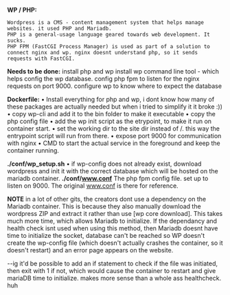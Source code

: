 **WP / PHP:**

	Wordpress is a CMS - content management system that helps manage websites. it used PHP and Mariadb.
	PHP is a general-usage language geared towards web development. It sucks.
	PHP FPM (FastCGI Process Manager) is used as part of a solution to connect nginx and wp. nginx doesnt understand php, so it sends requests with FastCGI.

**Needs to be done:**
	install php and wp
	install wp command line tool - which helps config the wp database.
	config php fpm to listen for the nginx requests on port 9000.
	configure wp to know where to expect the database


**Dockerfile:**
	• Install everything for php and wp, i dont know how many of these packages are actually needed but when i tried to simplify it it broke :))
	• copy wp-cli and add it to the bin folder to make it executable
	• copy the php config file
	• add the wp init script as the etrypoint, to make it run on container start.
	• set the working dir to the site dir instead of /. this way the entrypoint script will run from there.
	• expose port 9000 for communication with nginx
	• CMD to start the actual service in the foreground and keep the container running.


**./conf/wp_setup.sh**
	• if wp-config does not already exist, download wordpress and init it with the correct database which will be hosted on the mariadb container.
**./conf/www.conf**
	The php fpm config file. set up to listen on 9000. The original www.conf is there for reference.


**NOTE**
in a lot of other gits, the creators dont use a dependency on the Mariadb container.
This is because they also manually download the wordpress ZIP and extract it rather than use [wp core download]. This takes much more time, which allows Mariadb to initialize.
If the dependancy and health check isnt used when using this method, then
	Mariadb doesnt have time to initialize the socket,
	database can't be reached
	so WP doesn't create the wp-config file (which doesn't actually crashes the container, so it doesn't restart)
	and an error page appears on the website.

--ig it'd be possible to add an if statement to check if the file was initiated, then exit with 1 if not, which would cause the container to restart and give mariaDB time to initialize. makes more sense than a whole ass healthcheck. huh

